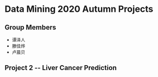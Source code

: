 # Data Mining 2020 Autumn Projects
## Group Members
* 谭泽人
* 滕佳烨
* 卢晨贝
## Project 2 -- Liver Cancer Prediction



